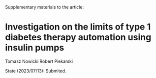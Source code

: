 Supplementary materials to the article: <br> 

# Investigation on the limits of type 1 diabetes therapy automation using insulin pumps <br>
Tomasz Nowicki Robert Piekarski

State (2023/07/13): Submited.

